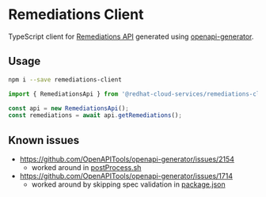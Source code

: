 # Remediations Client

TypeScript client for [Remediations API](https://access.redhat.com/r/insights/platform/remediations/v1/openapi.json) generated using [openapi-generator](https://github.com/OpenAPITools/openapi-generator).

## Usage

```sh
npm i --save remediations-client
```

```js
import { RemediationsApi } from '@redhat-cloud-services/remediations-client';

const api = new RemediationsApi();
const remediations = await api.getRemediations();
```

## Known issues

* https://github.com/OpenAPITools/openapi-generator/issues/2154
  * worked around in [postProcess.sh](./blob/master/postProcess.sh)
* https://github.com/OpenAPITools/openapi-generator/issues/1714
  * worked around by skipping spec validation in [package.json](./blob/master/package.json)
